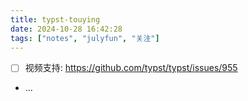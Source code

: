 ```yaml
---
title: typst-touying
date: 2024-10-28 16:42:28
tags: ["notes", "julyfun", "关注"]
---
```

- [ ] 视频支持: https://github.com/typst/typst/issues/955
- ...

